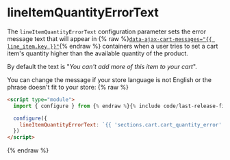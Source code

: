 # lineItemQuantityErrorText

The `lineItemQuantityErrorText` configuration parameter sets the error message text that will appear in {% raw %}[`data-ajax-cart-messages="{{ line_item.key }}"`](/reference/data-ajax-cart-messages/){% endraw %} containers when a user tries to set a cart item's quantity higher than the available quantity of the product.

By default the text is "*You can't add more of this item to your cart*".

You can change the message if your store language is not English or the phrase doesn't fit to your store:
{% raw %}
```html
<script type="module">
  import { configure } from {% endraw %}{% include code/last-release-file-name.html asset_url=true %}{% raw %};

  configure({
  	lineItemQuantityErrorText: `{{ 'sections.cart.cart_quantity_error' | t }}`
  })
</script>
```
{% endraw %}
